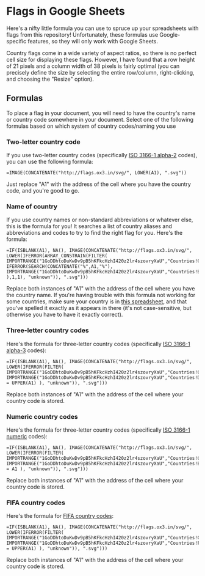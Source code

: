 # Flags in Google Sheets

Here's a nifty little formula you can use to spruce up your spreadsheets with flags from this repository! Unfortunately, these formulas use Google-specific features, so they will only work with Google Sheets.

Country flags come in a wide variety of aspect ratios, so there is no perfect cell size for displaying these flags. However, I have found that a row height of 21 pixels and a column width of 38 pixels is fairly optimal (you can precisely define the size by selecting the entire row/column, right-clicking, and choosing the "Resize" option).

## Formulas

To place a flag in your document, you will need to have the country's name or country code somewhere in your document. Select one of the following formulas based on which system of country codes/naming you use

### Two-letter country code

If you use two-letter country codes (specifically [ISO 3166-1 alpha-2](https://en.wikipedia.org/wiki/ISO_3166-1_alpha-2#Officially_assigned_code_elements) codes), you can use the following formula:

```
=IMAGE(CONCATENATE("http://flags.ox3.in/svg/", LOWER(A1), ".svg"))
```

Just replace "A1" with the address of the cell where you have the country code, and you're good to go.


### Name of country

If you use country names or non-standard abbreviations or whatever else, this is the formula for you! It searches a list of country aliases and abbreviations and codes to try to find the right flag for you. Here's the formula:

```
=IF(ISBLANK(A1), NA(), IMAGE(CONCATENATE("http://flags.ox3.in/svg/", LOWER(IFERROR(ARRAY_CONSTRAIN(FILTER( IMPORTRANGE("1GoDDhtoDuKwDv9pB5hKFkcHzhI420z2lr4szovryXaU","Countries!C2:C"), IFERROR(SEARCH(CONCATENATE("%",A1,"%"), IMPORTRANGE("1GoDDhtoDuKwDv9pB5hKFkcHzhI420z2lr4szovryXaU","Countries!B2:B"))) ),1,1), "unknown")), ".svg")))
```

Replace both instances of "A1" with the address of the cell where you have the country name. If you're having trouble with this formula not working for some countries, make sure your country is in [this spreadsheet](https://docs.google.com/spreadsheets/d/1GoDDhtoDuKwDv9pB5hKFkcHzhI420z2lr4szovryXaU/edit#gid=0), and that you've spelled it exactly as it appears in there (it's not case-sensitive, but otherwise you have to have it exactly correct).


### Three-letter country codes

Here's the formula for three-letter country codes (specifically [ISO 3166-1 alpha-3](https://en.wikipedia.org/wiki/ISO_3166-1_alpha-3#Current_codes) codes):

```
=IF(ISBLANK(A1), NA(), IMAGE(CONCATENATE("http://flags.ox3.in/svg/", LOWER(IFERROR(FILTER(  IMPORTRANGE("1GoDDhtoDuKwDv9pB5hKFkcHzhI420z2lr4szovryXaU","Countries!C2:C"), IMPORTRANGE("1GoDDhtoDuKwDv9pB5hKFkcHzhI420z2lr4szovryXaU","Countries!D2:D") = UPPER(A1) ), "unknown")), ".svg")))
```

Replace both instances of "A1" with the address of the cell where your country code is stored.


### Numeric country codes

Here's the formula for three-letter country codes (specifically [ISO 3166-1 numeric](https://en.wikipedia.org/wiki/ISO_3166-1_numeric#Current_codes) codes):

```
=IF(ISBLANK(A1), NA(), IMAGE(CONCATENATE("http://flags.ox3.in/svg/", LOWER(IFERROR(FILTER(  IMPORTRANGE("1GoDDhtoDuKwDv9pB5hKFkcHzhI420z2lr4szovryXaU","Countries!C2:C"), IMPORTRANGE("1GoDDhtoDuKwDv9pB5hKFkcHzhI420z2lr4szovryXaU","Countries!E2:E") = A1 ), "unknown")), ".svg")))
```

Replace both instances of "A1" with the address of the cell where your country code is stored.


### FIFA country codes

Here's the formula for [FIFA country codes](https://en.wikipedia.org/wiki/List_of_FIFA_country_codes):

```
=IF(ISBLANK(A1), NA(), IMAGE(CONCATENATE("http://flags.ox3.in/svg/", LOWER(IFERROR(FILTER(  IMPORTRANGE("1GoDDhtoDuKwDv9pB5hKFkcHzhI420z2lr4szovryXaU","Countries!C2:C"), IMPORTRANGE("1GoDDhtoDuKwDv9pB5hKFkcHzhI420z2lr4szovryXaU","Countries!F2:F") = UPPER(A1) ), "unknown")), ".svg")))
```

Replace both instances of "A1" with the address of the cell where your country code is stored.

